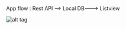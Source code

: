 App flow : Rest API --> Local DB---> Listview 

![alt tag](https://github.com/dineshpote26/WonDRx_Flutter/blob/master/1.png)


